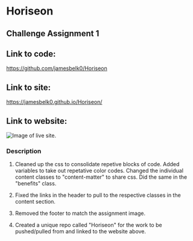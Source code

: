 # Horiseon
## Challenge Assignment 1

## Link to code:
https://github.com/jamesbelk0/Horiseon

## Link to site: 
https://jamesbelk0.github.io/Horiseon/

## Link to website:
![Image of live site.](/assets/images/Image-of-live-site.png "Image of live site.")

### Description

1. Cleaned up the css to consolidate repetive blocks of code. Added variables to take out repetative color codes. Changed the individual content classes to "content-matter" to share css. Did the same in the "benefits" class.

2. Fixed the links in the header to pull to the respective classes in the content section. 

3. Removed the footer to match the assignment image.

4. Created a unique repo called "Horiseon" for the work to be pushed/pulled from and linked to the website above. 